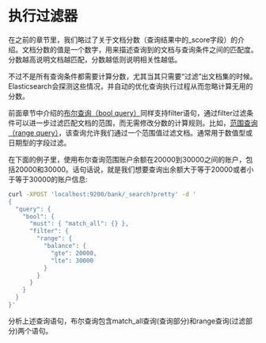 # 执行过滤器

在之前的章节里，我们略过了关于文档分数（查询结果中的\_score字段）的介绍。文档分数的值是一个数字，用来描述查询到的文档与查询条件之间的匹配度。分数越高说明文档越匹配，分数越低则说明相关性越低。

不过不是所有查询条件都需要计算分数，尤其当其只需要“过滤”出文档集的时候。Elasticsearch会探测这些情况，并自动的优化查询执行过程从而忽略计算无用的分数。

前面章节中介绍的[布尔查询（bool query）](/query-dsl/compound-queries/bool-query.md)同样支持filter语句，通过filter过滤条件可以进一步过滤匹配文档的范围，而无需修改分数的计算规则。比如，[范围查询（range query）](/query-dsl/term-level-query/range-query.md)，该查询允许我们通过一个范围值过滤文档。通常用于数值型或日期型的字段过滤。

在下面的例子里，使用布尔查询范围账户余额在20000到30000之间的账户，包括20000和30000。话句话说，就是我们想要查询出余额大于等于20000或者小于等于30000的账户信息:

```bash
curl -XPOST 'localhost:9200/bank/_search?pretty' -d '
{
  "query": {
    "bool": {
      "must": { "match_all": {} },
      "filter": {
        "range": {
          "balance": {
            "gte": 20000,
            "lte": 30000
          }
        }
      }
    }
  }
}'
```

分析上述查询语句，布尔查询包含match\_all查询\(查询部分\)和range查询\(过滤部分\)两个语句。

